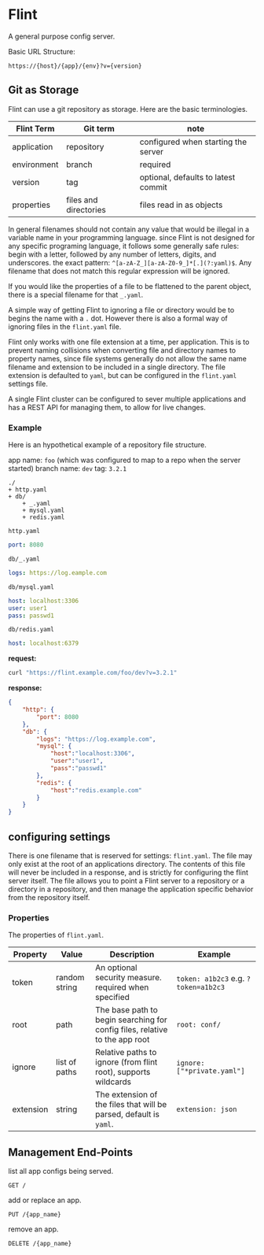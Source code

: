 # Flint
A general purpose config server.

Basic URL Structure:

```
https://{host}/{app}/{env}?v={version}
```


## Git as Storage

Flint can use a git repository as storage. Here are the basic terminologies.

| Flint Term  | Git term              | note                                |
| ----------- | --------------------- | ----------------------------------- |
| application | repository            | configured when starting the server |
| environment | branch                | required                            |
| version     | tag                   | optional, defaults to latest commit |
| properties  | files and directories | files read in as objects            |

In general filenames should not contain any value that would be illegal in a variable name in your programming language. since Flint is not designed for any specific programing language, it follows some generally safe rules: begin with a letter, followed by any number of letters, digits, and underscores. the exact pattern: `^[a-zA-Z_][a-zA-Z0-9_]*[.](?:yaml)$`. Any filename that does not match this regular expression will be ignored.

If you would like the properties of a file to be flattened to the parent object, there is a special filename for that `_.yaml`. 

A simple way of getting Flint to ignoring a file or directory would be to begins the name with a `.` dot. However there is also a formal way of ignoring files in the `flint.yaml` file.

Flint only works with one file extension at a time, per application. This is to prevent naming collisions when converting file and directory names to property names, since file systems generally do not allow the same name filename and extension to be included in a single directory. The file extension is defaulted to `yaml`, but can be configured in the `flint.yaml` settings file.

A single Flint cluster can be configured to sever multiple applications and has a REST API for managing them, to allow for live changes.

### Example

Here is an hypothetical example of a repository file structure.

app name: `foo` (which was configured to map to a repo when the server started)
branch name: `dev`
tag: `3.2.1`
```
./
+ http.yaml
+ db/
    + _.yaml
    + mysql.yaml
    + redis.yaml
```

`http.yaml`

```yaml
port: 8080
```

`db/_.yaml`

```yaml
logs: https://log.eample.com
```


`db/mysql.yaml`

```yaml
host: localhost:3306
user: user1
pass: passwd1
```

`db/redis.yaml`

```yaml
host: localhost:6379
```



**request:**

```bash
curl "https://flint.example.com/foo/dev?v=3.2.1"
```

**response:**

```json
{
    "http": {
        "port": 8080
    },
    "db": {
        "logs": "https://log.example.com",
        "mysql": {
            "host":"localhost:3306",
            "user":"user1",
            "pass":"passwd1"
        },
        "redis": {
            "host":"redis.example.com"
        }
    }
}
```

## configuring settings

There is one filename that is reserved for settings: `flint.yaml`. The file may only exist at the root of an applications directory. The contents of this file will never be included in a response, and is strictly for configuring the flint server itself. The file allows you to point a Flint server to a repository or a directory in a repository, and then manage the application specific behavior from the repository itself.

### Properties

The properties of `flint.yaml`.

| Property  | Value         | Description                                                                 | Example                              |
| --------- | ------------- | --------------------------------------------------------------------------- | ------------------------------------ |
| token     | random string | An optional security measure. required when specified                       | `token: a1b2c3` e.g. `?token=a1b2c3` |
| root      | path          | The base path to begin searching for config files, relative to the app root | `root: conf/`                        |
| ignore    | list of paths | Relative paths to ignore (from flint root), supports wildcards              | `ignore: ["*private.yaml"]`          |
| extension | string        | The extension of the files that will be parsed, default is `yaml`.          | `extension: json`                    |

## Management End-Points

list all app configs being served.

```
GET /
```

add or replace an app.

```
PUT /{app_name}
```

remove an app.

```
DELETE /{app_name}
```